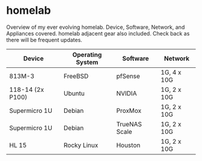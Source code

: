 # homelab

Overview of my ever evolving homelab. Device, Software, Network, and Appliances covered.  homelab adjacent gear also included. Check back as there will be frequent updates.

| Device        | Operating System | Software | Network     |
| --------------- | ------------------ | ---------- | ------------- |
| 813M-3        | FreeBSD          | pfSense  | 1G, 4 x 10G |
| 118-14 (2x P100)       | Ubuntu           | NVIDIA   | 1G, 2 x 10G |
| Supermicro 1U | Debian           | ProxMox  | 1G, 2 x 10G |
| Supermicro 1U | Debian | TrueNAS Scale | 1G, 2 x 10G |
| HL 15 | Rocky Linux | Houston | 1G, 2 x 10G |


